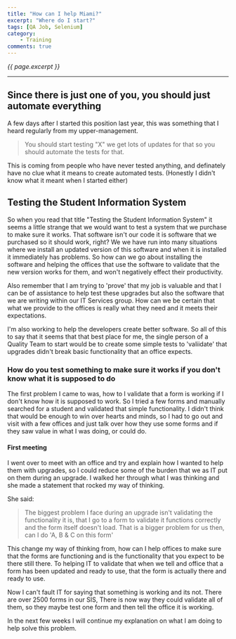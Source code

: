 ```yaml
---
title: "How can I help Miami?"
excerpt: "Where do I start?"
tags: [QA Job, Selenium]
category:
    - Training
comments: true
---
```

<i>{{ page.excerpt }}</i>
<hr />

## Since there is just one of you, you should just automate everything

A few days after I started this position last year, this was something that I heard regularly from my upper-management.
 > You should start testing "X" we get lots of updates for that so you should automate the tests for that.

This is coming from people who have never tested anything, and definately have no clue what it means to create automated tests.  (Honestly I didn't know what it meant when I started either)

## Testing the Student Information System

So when you read that title "Testing the Student Information System" it seems a little strange that we would want to test a system that we purchase to make sure it works.  That software isn't our code it is software that we purchased so it should work, right?
We we have run into many situations where we install an updated version of this software and when it is installed it immediately has problems.  So how can we go about installing the software and helping the offices that use the software to validate that the new version works for them, and won't negatively effect their productivity.

Also remember that I am trying to 'prove' that my job is valuable and that I can be of assistance to help test these upgrades but also the software that we are writing within our IT Services group.  How can we be certain that what we provide to the offices is really what they need and it meets their expectations.

I'm also working to help the developers create better software. So all of this to say that it seems that that best place for me, the single person of a Quality Team to start would be to create some simple tests to 'valiidate' that upgrades didn't break basic functionality that an office expects.

### How do you test something to make sure it works if you don't know what it is supposed to do

The first problem I came to was, how to I validate that a form is working if I don't know how it is supposed to work.  So I tried a few forms and manually searched for a student and validated that simple functionality.  I didn't think that would be enough to win over hearts and minds, so I had to go out and visit with a few offices and just talk over how they use some forms and if they saw value in what I was doing, or could do.

#### First meeting

I went over to meet with an office and try and explain how I wanted to help them with upgrades, so I could reduce some of the burden that we as IT put on them during an upgrade.  I walked her through what I was thinking and she made a statement that rocked my way of thinking.

She said:
  > The biggest problem I face during an upgrade isn't validating the functionality it is, that I go to a form to validate it functions correctly and the form itself doesn't load.  That is a bigger problem for us then, can I do 'A, B & C on this form'

This change my way of thinking from, how can I help offices to make sure that the forms are functioning and is the functionality that you expect to be there still there.  To helping IT to validate that when we tell and office that a form has been updated and ready to use, that the form is actually there and ready to use.

Now I can't fault IT for saying that something is working and its not.  There are over 2500 forms in our SIS, There is now way they could validate all of them, so they maybe test one form and then tell the office it is working.

In the next few weeks I will continue my explanation on what I am doing to help solve this problem.
